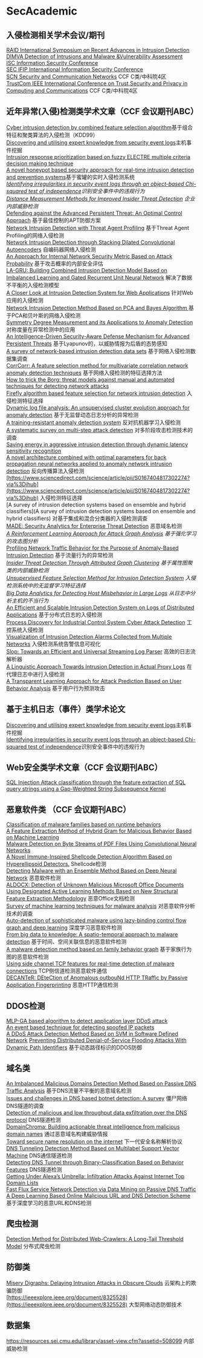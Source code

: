 # SecAcademic


## 入侵检测相关学术会议/期刊
[RAID International Symposium on Recent Advances in Intrusion Detection](http://dblp.uni-trier.de/db/conf/raid/)  
[DIMVA Detection of Intrusions and Malware &Vulnerability Assessment](http://dblp.uni-trier.de/db/conf/dimva/)  
[ISC Information Security Conference](http://dblp.uni-trier.de/db/conf/isw/)  
[SEC IFIP International Information Security Conference](http://dblp.uni-trier.de/db/conf/sec/)  
[SCN Security and Communication Networks](http://dblp.uni-trier.de/db/journals/scn/) CCF C类/中科院4区  
[TrustCom IEEE International Conference on Trust,Security and Privacy in Computing and Communications](https://dblp.uni-trier.de/db/conf/trustcom/) CCF C类/中科院4区  

## 近年异常(入侵)检测类学术文章（CCF 会议期刊ABC）
[Cyber intrusion detection by combined feature selection algorithm](https://www.sciencedirect.com/science/article/abs/pii/S2214212618304617?via%3Dihub)基于组合特征和聚类算法的入侵检测（KDD99）  
[Discovering and utilising expert knowledge from security event logs](https://www.sciencedirect.com/science/article/abs/pii/S2214212619303060?via%3Dihub)主机事件挖掘  
[Intrusion response prioritization based on fuzzy ELECTRE multiple criteria decision making technique](https://www.sciencedirect.com/science/article/abs/pii/S2214212618307932?via%3Dihub)  
[A novel honeypot based security approach for real-time intrusion detection and prevention systems](https://www.sciencedirect.com/science/article/abs/pii/S2214212616303295?via%3Dihub)基于蜜罐的实时入侵检测系统  
*[Identifying irregularities in security event logs through an object-based Chi-squared test of independence](https://www.sciencedirect.com/science/article/abs/pii/S2214212617304714?via%3Dihub)识别安全事件中的违规行为*  
*[Distance Measurement Methods for Improved Insider Threat Detection](https://www.hindawi.com/journals/scn/2018/5906368/) 企业内部威胁检测*  
[Defending against the Advanced Persistent Threat: An Optimal Control Approach](https://www.hindawi.com/journals/scn/2018/2975376/) 基于最佳控制的APT防御方案  
[Network Intrusion Detection with Threat Agent Profiling](https://www.hindawi.com/journals/scn/2018/3614093/) 基于Threat Agent Profiling的网络入侵检测  
[Network Intrusion Detection through Stacking Dilated Convolutional Autoencoders](https://www.hindawi.com/journals/scn/2017/4184196/abs/) 自编码器网络入侵检测  
[An Approach for Internal Network Security Metric Based on Attack Probability](https://www.hindawi.com/journals/scn/2018/3652170/) 基于攻击概率的内部安全评估  
[LA-GRU: Building Combined Intrusion Detection Model Based on Imbalanced Learning and Gated Recurrent Unit Neural Network](https://www.hindawi.com/journals/scn/2018/6026878/) 解决了数据不平衡的入侵检测模型  
[A Closer Look at Intrusion Detection System for Web Applications](https://www.hindawi.com/journals/scn/2018/9601357/) 针对Web应用的入侵检测  
[Network Intrusion Detection Method Based on PCA and Bayes Algorithm ](https://www.hindawi.com/journals/scn/2018/1914980/) 基于PCA和贝叶斯的网络入侵检测  
[Symmetry Degree Measurement and its Applications to Anomaly Detection](https://ieeexplore.ieee.org/document/8790758) 对称度量在异常检测中的应用  
[An Intelligence-Driven Security-Aware Defense Mechanism for Advanced Persistent Threats](https://ieeexplore.ieee.org/document/8386813) 基于Lyapunov的，以威胁情报为后盾的态势感知  
[A survey of network-based intrusion detection data sets](https://www.sciencedirect.com/science/article/pii/S016740481930118X?via%3Dihub) 基于网络入侵检测数据集调查  
[CorrCorr: A feature selection method for multivariate correlation network anomaly detection techniques](https://linkinghub.elsevier.com/retrieve/pii/S0167404818306485) 基于网络入侵检测的特征选择方法  
[How to trick the Borg: threat models against manual and automated techniques for detecting network attacks](https://www.sciencedirect.com/science/article/pii/S0167404818311283?via%3Dihub)  
[Firefly algorithm based feature selection for network intrusion detection](https://www.sciencedirect.com/science/article/pii/S0167404818303936?via%3Dihub) 入侵检测特征选择  
[Dynamic log file analysis: An unsupervised cluster evolution approach for anomaly detection](https://www.sciencedirect.com/science/article/pii/S0167404818306333?via%3Dihub) 基于无监督动态日志分析的异常检测  
[A training-resistant anomaly detection system](https://www.sciencedirect.com/science/article/pii/S016740481830155X?via%3Dihub)  反对抗机器学习入侵检测  
[A systematic survey on multi-step attack detection](https://www.sciencedirect.com/science/article/pii/S0167404818302141?via%3Dihub)  对多阶段攻击检测技术的调查  
[Saving energy in aggressive intrusion detection through dynamic latency sensitivity recognition](https://www.sciencedirect.com/science/article/pii/S0167404817302638?via%3Dihub)  
[A novel architecture combined with optimal parameters for back propagation neural networks applied to anomaly network intrusion detection](https://www.sciencedirect.com/science/article/pii/S0167404818300543?via%3Dihub) 反向传播算法入侵检测  
[https://www.sciencedirect.com/science/article/pii/S0167404817302274?via%3Dihub](https://www.sciencedirect.com/science/article/pii/S0167404817302274?via%3Dihub) 入侵检测特征选择  
[A survey of intrusion detection systems based on ensemble and hybrid classifiers](A survey of intrusion detection systems based on ensemble and hybrid classifiers) 对基于集成和混合分类器的入侵检测调查  
[MADE: Security Analytics for Enterprise Threat Detection]() 恶意域名检测  
*[A Reinforcement Learning Approach for Attack Graph Analysis](https://ieeexplore.ieee.org/document/8455909) 基于强化学习的攻击图分析*  
[Profiling Network Traffic Behavior for the Purpose of Anomaly-Based Intrusion Detection](https://ieeexplore.ieee.org/document/8455995)  基于流量行为的异常检测  
*[Insider Threat Detection Through Attributed Graph Clustering](https://ieeexplore.ieee.org/document/8029430) 基于属性图聚类的内部威胁检测*  
*[Unsupervised Feature Selection Method for Intrusion Detection System](https://ieeexplore.ieee.org/document/7345295) 入侵检测系统中的无监督学习特征选择*   
*[Big Data Analytics for Detecting Host Misbehavior in Large Logs](https://ieeexplore.ieee.org/document/7345288) 从日志中分析主机的不当行为*  
[An Efficient and Scalable Intrusion Detection System on Logs of Distributed Applications](https://link.springer.com/chapter/10.1007%2F978-3-030-22312-0_4) 基于分布式日志的入侵检测  
[Process Discovery for Industrial Control System Cyber Attack Detection](https://link.springer.com/chapter/10.1007%2F978-3-319-58469-0_5) 工控系统入侵检测  
[Visualization of Intrusion Detection Alarms Collected from Multiple Networks](https://link.springer.com/chapter/10.1007%2F978-3-319-69659-1_24) 入侵检测系统告警信息可视化  
[Slop: Towards an Efficient and Universal Streaming Log Parser](https://link.springer.com/chapter/10.1007%2F978-3-030-01950-1_19) 高效的日志流解析器  
[A Linguistic Approach Towards Intrusion Detection in Actual Proxy Logs](https://link.springer.com/chapter/10.1007%2F978-3-030-01950-1_42) 在代理日志中进行入侵检测  
[A Transparent Learning Approach for Attack Prediction Based on User Behavior Analysis](https://link.springer.com/chapter/10.1007%2F978-3-319-50011-9_13) 基于用户行为预测攻击  






## 基于主机日志（事件）类学术论文
[Discovering and utilising expert knowledge from security event logs](https://www.sciencedirect.com/science/article/abs/pii/S2214212619303060?via%3Dihub)主机事件挖掘  
[Identifying irregularities in security event logs through an object-based Chi-squared test of independence](https://www.sciencedirect.com/science/article/abs/pii/S2214212617304714?via%3Dihub)识别安全事件中的违规行为  


## Web安全类学术文章（CCF 会议期刊ABC）
[SQL Injection Attack classification through the feature extraction of SQL query strings using a Gap-Weighted String Subsequence Kernel](https://www.sciencedirect.com/science/article/abs/pii/S2214212617303691?via%3Dihub)



## 恶意软件类 （CCF 会议期刊ABC）
[Classification of malware families based on runtime behaviors](https://www.sciencedirect.com/science/article/abs/pii/S2214212617301643?via%3Dihub)  
[A Feature Extraction Method of Hybrid Gram for Malicious Behavior Based on Machine Learning](https://www.hindawi.com/journals/scn/2019/2674684/)  
[Malware Detection on Byte Streams of PDF Files Using Convolutional Neural Networks](https://www.hindawi.com/journals/scn/2019/8485365/)  
[A Novel Immune-Inspired Shellcode Detection Algorithm Based on Hyperellipsoid Detectors.](https://www.hindawi.com/journals/scn/2018/2063089/) Shellcode检测  
[Detecting Malware with an Ensemble Method Based on Deep Neural Network](https://www.hindawi.com/journals/scn/2018/7247095/) 恶意软件检测  
[ALDOCX: Detection of Unknown Malicious Microsoft Office Documents Using Designated Active Learning Methods Based on New Structural Feature Extraction Methodology](https://ieeexplore.ieee.org/document/7762928) 恶意Office文档检测  
[Survey of machine learning techniques for malware analysis](https://www.sciencedirect.com/science/article/pii/S0167404818303808?via%3Dihub) 对恶意软件分析技术的调查  
[Auto-detection of sophisticated malware using lazy-binding control flow graph and deep learning](https://www.sciencedirect.com/science/article/pii/S0167404818300889?via%3Dihub)  深度学习恶意软件检测  
[From big data to knowledge: A spatio-temporal approach to malware detection](https://www.sciencedirect.com/science/article/pii/S0167404817302705?via%3Dihub) 基于时间、空间关联信息的恶意软件检测  
[A malware detection method based on family behavior graph](https://www.sciencedirect.com/science/article/pii/S0167404817302146?via%3Dihub) 基于家族行为图的恶意软件检测  
[Using side channel TCP features for real-time detection of malware connections](https://content.iospress.com/articles/journal-of-computer-security/jcs191286) TCP侧信道检测恶意软件通信  
[DECANTeR: DEteCtion of Anomalous outbouNd HTTP TRaffic by Passive Application Fingerprinting](https://dl.acm.org/citation.cfm?doid=3134600.3134605) 恶意HTTP通信检测  

## DDOS检测
[MLP-GA based algorithm to detect application layer DDoS attack](https://www.sciencedirect.com/science/article/abs/pii/S2214212616302162?via%3Dihub)  
[An event based technique for detecting spoofed IP packets](https://www.sciencedirect.com/science/article/abs/pii/S2214212617301692?via%3Dihub)  
[A DDoS Attack Detection Method Based on SVM in Software Defined Network](https://www.hindawi.com/journals/scn/2018/9804061/)
[Preventing Distributed Denial-of-Service Flooding Attacks With Dynamic Path Identifiers](https://ieeexplore.ieee.org/document/7888484) 基于动态路径标识的DDOS防御  


## 域名类
[An Imbalanced Malicious Domains Detection Method Based on Passive DNS Traffic Analysis](https://www.hindawi.com/journals/scn/2018/6510381/) 基于DNS流量不平衡的恶意域名检测  
[Issues and challenges in DNS based botnet detection: A survey](https://www.sciencedirect.com/science/article/pii/S0167404819301117?via%3Dihub) 僵尸网络DNS隧道的调查  
[Detection of malicious and low throughput data exfiltration over the DNS protocol](https://www.sciencedirect.com/science/article/pii/S0167404818304000?via%3Dihub)  DNS隧道检测  
[DomainChroma: Building actionable threat intelligence from malicious domain names](https://www.sciencedirect.com/science/article/pii/S0167404818302967?via%3Dihub) 通过恶意域名构建威胁情报  
[Toward secure name resolution on the internet](https://www.sciencedirect.com/science/article/pii/S0167404818300403?via%3Dihub)  下一代安全名称解析协议  
[DNS Tunneling Detection Method Based on Multilabel Support Vector Machine](https://www.hindawi.com/journals/scn/2018/6137098/) DNS通信隧道检测  
[Detecting DNS Tunnel through Binary-Classification Based on Behavior Features](https://ieeexplore.ieee.org/document/8029459) DNS隧道检测  
[Getting Under Alexa’s Umbrella: Infiltration Attacks Against Internet Top Domain Lists](https://link.springer.com/chapter/10.1007%2F978-3-030-30215-3_13)  
[Fast Flux Service Network Detection via Data Mining on Passive DNS Traffic](https://link.springer.com/chapter/10.1007%2F978-3-319-99136-8_25)  
[A Deep Learning Based Online Malicious URL and DNS Detection Scheme](https://link.springer.com/chapter/10.1007%2F978-3-319-78813-5_22)  基于深度学习的恶意URL和DNS检测  


## 爬虫检测
[Detection Method for Distributed Web-Crawlers: A Long-Tail Threshold Model](https://www.hindawi.com/journals/scn/2018/9065424/) 分布式爬虫检测  


## 防御类
[Misery Digraphs: Delaying Intrusion Attacks in Obscure Clouds](https://ieeexplore.ieee.org/document/8125739) 云架构上的欺骗防御  
[https://ieeexplore.ieee.org/document/8325528](https://ieeexplore.ieee.org/document/8325528) 大型网络动态防御技术  



## 数据集
https://resources.sei.cmu.edu/library/asset-view.cfm?assetid=508099 内部威胁检测